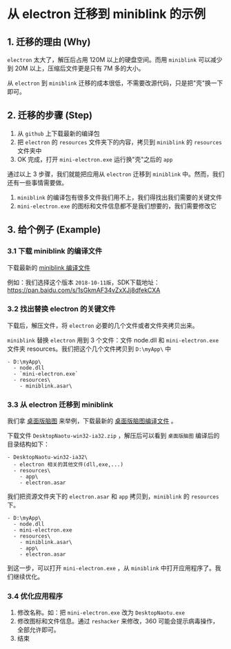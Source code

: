 # 从 electron 迁移到 miniblink 的示例

## 1. 迁移的理由 (Why)

`electron` 太大了，解压后占用 120M 以上的硬盘空间。而用 `miniblink` 可以减少到 20M 以上，压缩后文件更是只有 7M 多的大小。

从 `electron` 到 `miniblink` 迁移的成本很低，不需要改源代码，只是把"壳"换一下即可。

## 2. 迁移的步骤 (Step)

1. 从 `github` 上下载最新的编译包
2. 把 `electron` 的 `resources` 文件夹下的内容，拷贝到 `miniblink` 的 `resources` 文件夹中
3. OK 完成，打开 `mini-electron.exe` 运行换"壳"之后的 `app`

通过以上 3 步骤，我们就能把应用从 `electron` 迁移到 `miniblink` 中。然而，我们还有一些事情需要做。

1. `miniblink` 的编译包有很多文件我们用不上，我们得找出我们需要的关键文件
2. `mini-electron.exe` 的图标和文件信息都不是我们想要的，我们需要修改它

## 3. 给个例子 (Example)

### 3.1  下载 miniblink 的编译文件

下载最新的 [miniblink 编译文件](https://github.com/weolar/miniblink49/releases)

例如：我们选择这个版本 `2018-10-11版`，SDK下载地址：https://pan.baidu.com/s/1sGkmAF34vZxXJj8dfekCXA

### 3.2 找出替换 electron 的关键文件

下载后，解压文件，将 `electron` 必要的几个文件或者文件夹拷贝出来。

`miniblink` 替换 `electron` 用到 3 个文件：文件 node.dll 和 `mini-electron.exe` 文件夹 resources。我们把这个几个文件拷贝到 `D:\myApp\` 中

``` text
- D:\myApp\
  - node.dll
  - `mini-electron.exe`
  - resources\
    - miniblink.asar\
```

### 3.3 从 electron 迁移到 miniblink

我们拿 [桌面版脑图](https://github.com/NaoTu/DesktopNaotu) 来举例，下载最新的 [桌面版脑图编译文件](https://github.com/NaoTu/DesktopNaotu/releases) 。

下载文件 `DesktopNaotu-win32-ia32.zip` ，解压后可以看到 `桌面版脑图` 编译后的目录结构如下：

``` text
- DesktopNaotu-win32-ia32\
  - electron 相关的其他文件(dll,exe,...)
  - resources\
    - app\
    - electron.asar
```

我们把资源文件夹下的 `electron.asar` 和 `app` 拷贝到，`miniblink` 的 `resources` 下。

``` text
- D:\myApp\
  - node.dll
  - mini-electron.exe
  - resources\
    - miniblink.asar\
    - app\
    - electron.asar
```

到这一步，可以打开 `mini-electron.exe` ，从 `miniblink` 中打开应用程序了。我们继续优化。

### 3.4 优化应用程序

1. 修改名称。如：把 `mini-electron.exe` 改为 `DesktopNaotu.exe`
2. 修改图标和文件信息。通过 `reshacker` 来修改，360 可能会提示病毒操作，全部允许即可。
3. 结束
